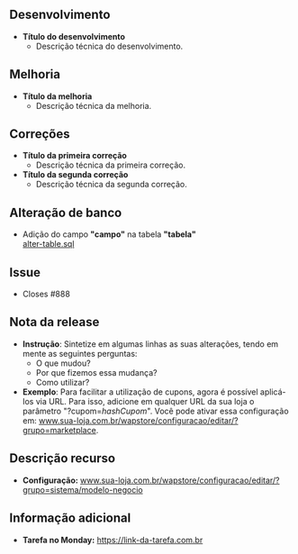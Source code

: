 ## Desenvolvimento
* **Título do desenvolvimento**
  * Descrição técnica do desenvolvimento.

## Melhoria
* **Título da melhoria**
  * Descrição técnica da melhoria.

## Correções
* **Título da primeira correção**
  * Descrição técnica da primeira correção.
* **Título da segunda correção**
  * Descrição técnica da segunda correção.

## Alteração de banco
* Adição do campo **"campo"** na tabela **"tabela"**  
  [alter-table.sql](https://caminho-do-arquivo.sql)
  
## Issue
* Closes #888

## Nota da release
* **Instrução**: Sintetize em algumas linhas as suas alterações, tendo em mente as seguintes perguntas:
  *  O que mudou?
  *  Por que fizemos essa mudança?
  *  Como utilizar?
* **Exemplo**: Para facilitar a utilização de cupons, agora é possível aplicá-los via URL. Para isso, adicione em qualquer URL da sua loja o parâmetro "?cupom=_hashCupom_". Você pode ativar essa configuração em: www.sua-loja.com.br/wapstore/configuracao/editar/?grupo=marketplace.

## Descrição recurso
* **Configuração:** www.sua-loja.com.br/wapstore/configuracao/editar/?grupo=sistema/modelo-negocio

## Informação adicional
* **Tarefa no Monday:** https://link-da-tarefa.com.br
